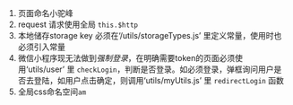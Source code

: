 1. 页面命名小驼峰
2. request 请求使用全局 ` this.$http `
3. 本地储存storage key 必须在‘/utils/storageTypes.js’ 里定义常量，使用时也必须引入常量
4. 微信小程序现无法做到*强制登录*，在明确需要token的页面必须使用‘utils/user’ 里 ` checkLogin `，判断是否登录。如必须登录，弹框询问用户是否去登陆，如用户点击确定，则调用‘utils/myUtils.js’ 里 ` redirectLogin ` 函数
5. 全局css命名空间` am `